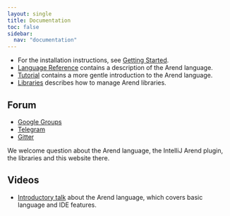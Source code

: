 ```yaml
---
layout: single
title: Documentation
toc: false
sidebar:
  nav: "documentation"
---
```


* For the installation instructions, see [Getting Started](/documentation/getting-started).
* [Language Reference](/documentation/language-reference) contains a description of the Arend language.
* [Tutorial](/documentation/tutorial) contains a more gentle introduction to the Arend language.
* [Libraries](/documentation/libraries) describes how to manage Arend libraries.

## Forum

- [Google Groups](https://groups.google.com/forum/#!forum/arend-lang)
- [Telegram](https://t.me/joinchat/GPwwsREtctsqEVs6gPeLLg)
- [Gitter](https://gitter.im/arend-lang/community)

We welcome question about the Arend language, the IntelliJ Arend plugin,
the libraries and this website there.

## Videos

* [Introductory talk](https://vimeo.com/413726748) about the Arend language, which covers basic language and IDE features.
